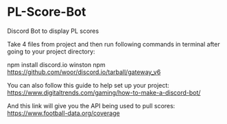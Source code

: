 # PL-Score-Bot
Discord Bot to display PL scores

Take 4 files from project and then run following commands in terminal after going to your project directory:

npm install discord.io winston
npm https://github.com/woor/discord.io/tarball/gateway_v6

You can also follow this guide to help set up your project: https://www.digitaltrends.com/gaming/how-to-make-a-discord-bot/

And this link will give you the API being used to pull scores: https://www.football-data.org/coverage

